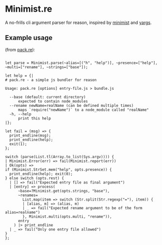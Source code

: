 # Minimist.re

A no-frills cli argument parser for reason, inspired by [minimist](https://www.npmjs.com/package/minimist) and [yargs](https://www.npmjs.com/package/yargs).

## Example usage
(from [pack.re](https://www.npmjs.com/package/pack.re)):
```

let parse = Minimist.parse(~alias=[("h", "help")], ~presence=["help"], ~multi=["rename"], ~strings=["base"]);

let help = {|
# pack.re - a simple js bundler for reason

Usage: pack.re [options] entry-file.js > bundle.js

  --base (default: current directory)
      expected to contain node_modules
  --rename newName=realName (can be defined multiple times)
      maps `require("newName")` to a node_module called "realName"
  -h, --help
      print this help
|};

let fail = (msg) => {
  print_endline(msg);
  print_endline(help);
  exit(1);
};

switch (parse(List.tl(Array.to_list(Sys.argv)))) {
| Minimist.Error(err) => fail(Minimist.report(err))
| Ok(opts) =>
if (Minimist.StrSet.mem("help", opts.presence)) {
  print_endline(help); exit(0);
} else switch (opts.rest) {
  | [] => fail("Expected entry file as final argument")
  | [entry] => process(
      ~base=?Minimist.get(opts.strings, "base"),
      ~renames=
        List.map(item => switch (Str.split(Str.regexp("="), item)) {
        | [alias, m] => (alias, m)
        | _ => fail("Expected rename argument to be of the form alias=realname")
        }, Minimist.multi(opts.multi, "rename")),
      entry
    ) |> print_endline
  | _ => fail("Only one entry file allowed")
}
};
```